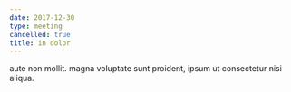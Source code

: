 ```yaml
---
date: 2017-12-30
type: meeting
cancelled: true
title: in dolor
---
```

aute non mollit. magna voluptate sunt proident, ipsum ut consectetur nisi aliqua.